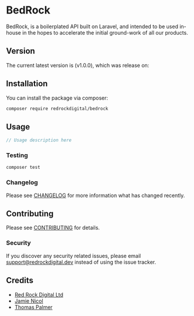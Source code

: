 # BedRock

BedRock, is a boilerplated API built on Laravel, and intended to be used in-house
in the hopes to accelerate the initial ground-work of all our products.

## Version

The current latest version is (v1.0.0), which was release on:

## Installation

You can install the package via composer:

```bash
composer require redrockdigital/bedrock
```

## Usage

```php
// Usage description here
```

### Testing

```bash
composer test
```

### Changelog

Please see [CHANGELOG](CHANGELOG.md) for more information what has changed recently.

## Contributing

Please see [CONTRIBUTING](CONTRIBUTING.md) for details.

### Security

If you discover any security related issues, please email support@redrockdigital.dev instead of using the issue tracker.

## Credits

-   [Red Rock Digital Ltd](https://github.com/redrockdigital)
-   [Jamie Nicol](https://github.com/redrockdigital)
-   [Thomas Palmer](https://github.com/redrockdigital)
